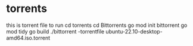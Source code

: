 # torrents
this is torrent file
to run 
cd  torrents
cd Bittorrents
go mod init bittorrent
go mod tidy
go build
./bittorrent -torrentfile ubuntu-22.10-desktop-amd64.iso.torrent
